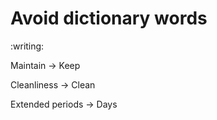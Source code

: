 # Avoid dictionary words
:writing:

Maintain -> Keep

Cleanliness -> Clean

Extended periods -> Days

